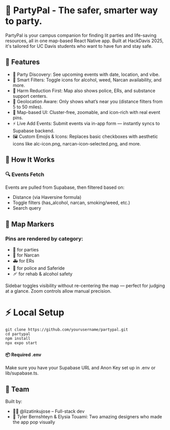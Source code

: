 # 🥳 PartyPal - The safer, smarter way to party.

PartyPal is your campus companion for finding lit parties and life-saving resources, all in one map-based React Native app. Built at HackDavis 2025, it's tailored for UC Davis students who want to have fun and stay safe.


## 🚀 Features
- 🎉 Party Discovery: See upcoming events with date, location, and vibe.
- 🍻 Smart Filters: Toggle icons for alcohol, weed, Narcan availability, and more.
- 🧠 Harm Reduction First: Map also shows police, ERs, and substance support centers.
- 🧭 Geolocation Aware: Only shows what’s near you (distance filters from 5 to 50 miles).
- 📍 Map-based UI: Cluster-free, zoomable, and icon-rich with real event pins.
- ⚡ Live Add Events: Submit events via in-app form — instantly syncs to Supabase backend.
- 🖼️ Custom Emojis & Icons: Replaces basic checkboxes with aesthetic icons like alc-icon.png, narcan-icon-selected.png, and more.


## 🧪 How It Works
### 🔍 Events Fetch
Events are pulled from Supabase, then filtered based on:
- Distance (via Haversine formula)
- Toggle filters (has_alcohol, narcan, smoking/weed, etc.)
- Search query

## 🧭 Map Markers
### Pins are rendered by category:
- 🎉 for parties
- 💊 for Narcan
- 🚑 for ERs
- 🚓 for police and Saferide
- 🩹 for rehab & alcohol safety

Sidebar toggles visibility without re-centering the map — perfect for judging at a glance. Zoom controls allow manual precision.

# ⚡ Local Setup
````
git clone https://github.com/yourusername/partypal.git
cd partypal
npm install
npx expo start
````

#### 📦 Required .env
Make sure you have your Supabase URL and Anon Key set up in .env or lib/supabase.ts.


## 🙌 Team
Built by:
- 👩‍💻 @lizatinkujose – Full-stack dev
- 🎨 Tyler Bernshteyn & Elysia Touami: Two amazing designers who made the app pop visually
